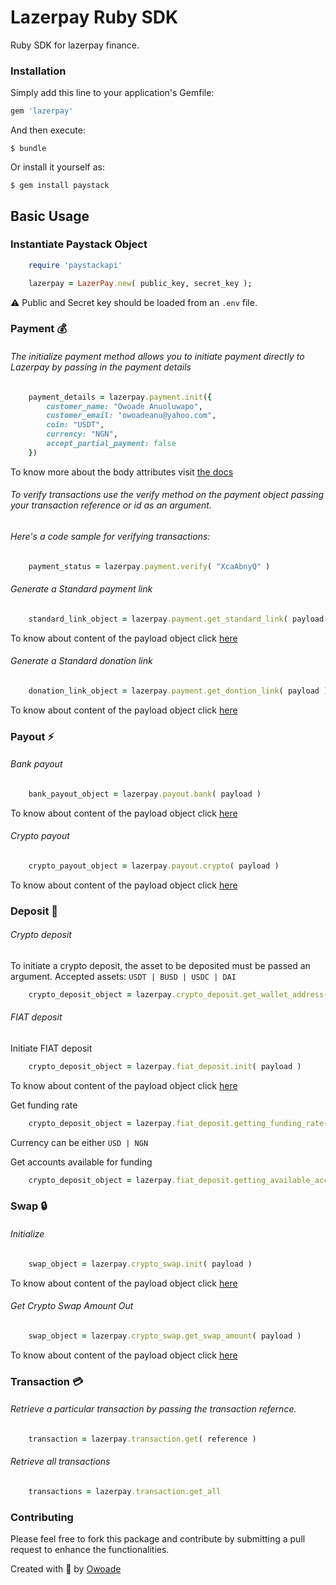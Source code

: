 # Lazerpay Ruby SDK

Ruby SDK for lazerpay finance.

### Installation

Simply add this line to your application's Gemfile:

```ruby
gem 'lazerpay'
```

And then execute:

    $ bundle

Or install it yourself as:

    $ gem install paystack

## Basic Usage


### Instantiate Paystack Object

```ruby
    require 'paystackapi'

    lazerpay = LazerPay.new( public_key, secret_key );

```
⚠️ Public and Secret key should be loaded from an `.env` file.



###  Payment 💰
###### The initialize payment method allows you to initiate payment directly to Lazerpay by passing in the payment details

```ruby
    payment_details = lazerpay.payment.init({
        customer_name: "Owoade Anuoluwapo",
        customer_email: "owoadeanu@yahoo.com",
        coin: "USDT",
        currency: "NGN",
        accept_partial_payment: false
    })

```
To know more about the body attributes visit [the docs](https://docs.lazerpay.finance/home/payments/accept-payments#initialize-payment-api)

###### To verify transactions use the verify method on the payment object passing your transaction reference or id as an argument.

###### Here's a code sample for verifying transactions:

```ruby
    payment_status = lazerpay.payment.verify( "XcaAbnyQ" )

```

###### Generate a Standard payment link

```ruby
    standard_link_object = lazerpay.payment.get_standard_link( payload )

```

To know about content of the payload object click [here](https://docs.lazerpay.finance/home/payments/payment-links/standard-payment-link#create-a-new-standard-payment-link)

###### Generate a Standard donation link

```ruby
    donation_link_object = lazerpay.payment.get_dontion_link( payload )

```

To know about content of the payload object click [here](https://docs.lazerpay.finance/home/payments/payment-links/donations-payment-link#create-a-new-donation-payment-link-1)




###  Payout ⚡
###### Bank payout

```ruby
    bank_payout_object = lazerpay.payout.bank( payload )

```
To know about content of the payload object click [here](https://docs.lazerpay.finance/home/payouts/bank-payouts#create-bank-payout)

###### Crypto payout

```ruby
    crypto_payout_object = lazerpay.payout.crypto( payload )

```
To know about content of the payload object click [here](https://docs.lazerpay.finance/home/payouts/crypto-payouts#crypto-transfer-api)


###  Deposit 💸
###### Crypto deposit

To initiate a crypto deposit, the asset to be deposited must be passed an argument. Accepted assets: `USDT | BUSD | USDC | DAI` 

```ruby
    crypto_deposit_object = lazerpay.crypto_deposit.get_wallet_address( token )
```

###### FIAT deposit

Initiate FIAT deposit

```ruby
    crypto_deposit_object = lazerpay.fiat_deposit.init( payload )
```
To know about content of the payload object click [here](https://docs.lazerpay.finance/home/top-up/fiat-deposit#initiate-on-ramp)


Get funding rate

```ruby
    crypto_deposit_object = lazerpay.fiat_deposit.getting_funding_rate( currency )
```
Currency can be either `USD | NGN`

Get accounts available for funding

```ruby
    crypto_deposit_object = lazerpay.fiat_deposit.getting_available_accounts
```

###  Swap 🔒
###### Initialize

```ruby
    swap_object = lazerpay.crypto_swap.init( payload )
```
To know about content of the payload object click [here](https://docs.lazerpay.finance/home/swaps/stablecoins-swap#crypto-swap-api)


###### Get Crypto Swap Amount Out

```ruby
    swap_object = lazerpay.crypto_swap.get_swap_amount( payload )
```
To know about content of the payload object click [here](https://docs.lazerpay.finance/home/swaps/stablecoins-swap#crypto-swap-api)


###  Transaction 💳
###### Retrieve a particular transaction by passing the transaction refernce.

```ruby
    transaction = lazerpay.transaction.get( reference )
```

###### Retrieve all transactions

```ruby
    transactions = lazerpay.transaction.get_all
```


### Contributing

Please feel free to fork this package and contribute by submitting a pull request to enhance the functionalities.


Created with 🧡 by [Owoade](https://my-portfolio-owoade.vercel.app/)















